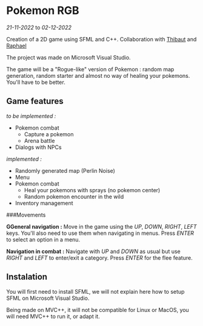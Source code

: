 # Pokemon RGB

*21-11-2022* to *02-12-2022*

Creation of a 2D game using SFML and C++. Collaboration with
[Thibaut](https://github.com/Loctryl) and
[Raphael](https://github.com/SmartNewt)

The project was made on Microsoft Visual Studio. 

The game will be a "Rogue-like" version of Pokemon : random map generation, random starter and 
almost no way of healing your pokemons. You'll have to be better.

## Game features

*to be implemented :*
* Pokemon combat
  * Capture a pokemon
  * Arena battle
* Dialogs with NPCs

*implemented :*
* Randomly generated map (Perlin Noise)
* Menu
* Pokemon combat
  * Heal your pokemons with sprays (no pokemon center)
  * Random pokemon encounter in the wild
* Inventory management

###Movements 

**GGeneral navigation :** Move in the game using the *UP*, *DOWN*, *RIGHT*, *LEFT* keys. You'll also need to use them when navigating in menus. Press *ENTER* to select an option in a menu. 

**Navigation in combat :** Navigate with *UP* and *DOWN* as usual but use *RIGHT* and *LEFT* to enter/exit a category. Press *ENTER* for the flee feature. 

## Instalation 

You will first need to install SFML, we will not explain here how to setup SFML on Microsoft Visual Studio. 

Being made on MVC++, it will not be compatible for Linux or MacOS, you will need MVC++ to run it, or adapt it. 

